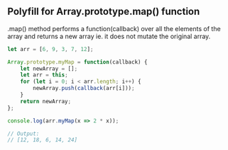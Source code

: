 ## Polyfill for Array.prototype.map() function

.map() method performs a function(callback) over all the elements of the array and returns a new array ie. it does not mutate the original array.

```javascript
let arr = [6, 9, 3, 7, 12];

Array.prototype.myMap = function(callback) {
	let newArray = [];
	let arr = this;
	for (let i = 0; i < arr.length; i++) {
		newArray.push(callback(arr[i]));
	}
	return newArray;
};

console.log(arr.myMap(x => 2 * x));

// Output:
// [12, 18, 6, 14, 24]

```
